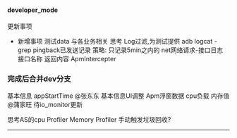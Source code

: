 #### developer_mode 

更新事项
    
- 新增事项
测试data  与各业务相关 思考
Log过滤,为测试提供 adb logcat -grep 
pingback已发送记录  策略: 只记录5min之内的
net网络请求-接口日志  接口名称  返回内容 ApmIntercepter

### 完成后合并dev分支
基本信息  appStartTime @张东东
基本信息UI调整
Apm浮窗数据 cpu负载 内存值  @蒲家旺  待io_monitor更新

思考AS的cpu Profiler  Memory Profiler
手动触发垃圾回收?

--------------------------------------